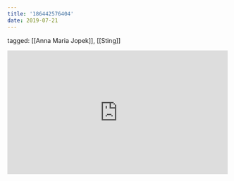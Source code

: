 ```yaml
---
title: '186442576404'
date: 2019-07-21
---
```

tagged: [[Anna Maria Jopek]], [[Sting]]
<iframe allow="accelerometer; autoplay; clipboard-write; encrypted-media; gyroscope; picture-in-picture" allowfullscreen="" frameborder="0" height="281" id="youtube_iframe" src="https://www.youtube.com/embed/DN7-cdSli0c?feature=oembed&amp;enablejsapi=1&amp;origin=https://safe.txmblr.com&amp;wmode=opaque" width="500"></iframe>